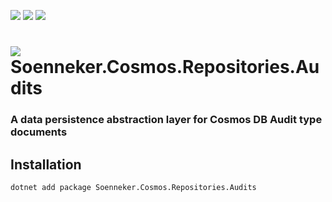 ﻿[![](https://img.shields.io/nuget/v/soenneker.cosmos.repositories.audits.svg?style=for-the-badge)](https://www.nuget.org/packages/soenneker.cosmos.repositories.audits/)
[![](https://img.shields.io/github/actions/workflow/status/soenneker/soenneker.cosmos.repositories.audits/publish-package.yml?style=for-the-badge)](https://github.com/soenneker/soenneker.cosmos.repositories.audits/actions/workflows/publish-package.yml)
[![](https://img.shields.io/nuget/dt/soenneker.cosmos.repositories.audits.svg?style=for-the-badge)](https://www.nuget.org/packages/soenneker.cosmos.repositories.audits/)

# ![](https://user-images.githubusercontent.com/4441470/224455560-91ed3ee7-f510-4041-a8d2-3fc093025112.png) Soenneker.Cosmos.Repositories.Audits
### A data persistence abstraction layer for Cosmos DB Audit type documents

## Installation

```
dotnet add package Soenneker.Cosmos.Repositories.Audits
```
